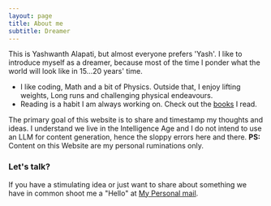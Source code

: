 ```yaml
---
layout: page
title: About me
subtitle: Dreamer
---
```


This is Yashwanth Alapati, but almost everyone prefers 'Yash'. I like to introduce myself as a dreamer, because most of the time I ponder what the world will look like in 15...20 years' time.

- I like coding, Math and a bit of Physics. Outside that, I enjoy lifting weights, Long runs and challenging physical endeavours.
- Reading is a habit I am always working on. Check out the [books](https://github.com/yashwanth-alapati/Books) I read.

The primary goal of this website is to share and timestamp my thoughts and ideas. I understand we live in the Intelligence Age and I do not intend to use an LLM for content generation, hence the sloppy errors here and there.
**PS:** Content on this Website are my personal ruminations only. 



### Let's talk?

If you have a stimulating idea or just want to share about something we have in common shoot me a "Hello" at [My Personal mail](mailto:yashalap6966@gmail.com).


